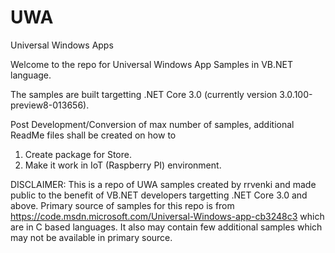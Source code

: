 # UWA
Universal Windows Apps

Welcome to the repo for Universal Windows App Samples in VB.NET language.

The samples are built targetting .NET Core 3.0 (currently version 3.0.100-preview8-013656).

Post Development/Conversion of max number of samples, additional ReadMe files shall be created on how to
1. Create package for Store.
2. Make it work in IoT (Raspberry PI) environment.

DISCLAIMER: This is a repo of UWA samples created by rrvenki and made public to the benefit of VB.NET developers targetting .NET Core 3.0 and above.  Primary source of samples for this repo is from https://code.msdn.microsoft.com/Universal-Windows-app-cb3248c3 which are in C based languages. It also may contain few additional samples which may not be available in primary source.
